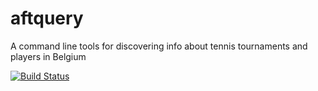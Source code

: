 # aftquery
A command line tools for discovering info about tennis tournaments and players in Belgium

[![Build Status](https://travis-ci.org/andreiboyanov/aftquery.svg?branch=master)](https://travis-ci.org/andreiboyanov/aftquery)
